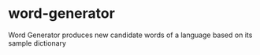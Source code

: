# word-generator
Word Generator produces new candidate words of a language based on its sample dictionary
